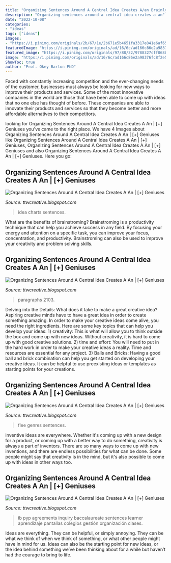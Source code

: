 ```yaml
---
title: "Organizing Sentences Around A Central Idea Creates A/an Brainly ~ Idea Charts Sentences"
description: "Organizing sentences around a central idea creates a an"
date: "2022-10-08"
categories:
- "ideas"
tags: ["ideas"]
images:
- "https://i.pinimg.com/originals/2b/67/1e/2b671e5b4651fa3317e841e6af65a9cb.jpg"
featuredImage: "https://i.pinimg.com/originals/ad/16/6c/ad166c86e2a98376fc8f2e57499d35ab.jpg"
featured_image: "https://i.pinimg.com/originals/97/88/32/9788327cff068b71eecce01fc21fd2c8.png"
image: "https://i.pinimg.com/originals/ad/16/6c/ad166c86e2a98376fc8f2e57499d35ab.jpg"
ShowToc: true
author: "Prof. Okey Barton PhD"
---
```



Faced with constantly increasing competition and the ever-changing needs of the customer, businesses must always be looking for new ways to improve their products and services. Some of the most innovative companies in the world are those that have been able to come up with ideas that no one else has thought of before. These companies are able to innovate their products and services so that they become better and more affordable alternatives to their competitors.

	

		
looking for Organizing Sentences Around A Central Idea Creates A An | [+] Geniuses you've came to the right place. We have 4 Images about Organizing Sentences Around A Central Idea Creates A An | [+] Geniuses like Organizing Sentences Around A Central Idea Creates A An | [+] Geniuses, Organizing Sentences Around A Central Idea Creates A An | [+] Geniuses and also Organizing Sentences Around A Central Idea Creates A An | [+] Geniuses. Here you go:
		
    
## Organizing Sentences Around A Central Idea Creates A An | [+] Geniuses

<img loading=lazy src="https://i.pinimg.com/originals/2b/67/1e/2b671e5b4651fa3317e841e6af65a9cb.jpg" onerror="this.onerror=null;this.src='https://tse4.mm.bing.net/th?id=OIP.asqirlqh7mIQC5jW0UfVfwHaFj&amp;pid=15.1';" alt="Organizing Sentences Around A Central Idea Creates A An | [+] Geniuses">

_Source: ttwcreative.blogspot.com_

>idea charts sentences. 

	

What are the benefits of brainstroming?
Brainstroming is a productivity technique that can help you achieve success in any field. By focusing your energy and attention on a specific task, you can improve your focus, concentration, and productivity. Brainstroming can also be used to improve your creativity and problem solving skills.

    
## Organizing Sentences Around A Central Idea Creates A An | [+] Geniuses

<img loading=lazy src="https://i.pinimg.com/originals/97/88/32/9788327cff068b71eecce01fc21fd2c8.png" onerror="this.onerror=null;this.src='https://tse3.mm.bing.net/th?id=OIP.tCcuo9VGpNjVeo3krVQfCAHaKf&amp;pid=15.1';" alt="Organizing Sentences Around A Central Idea Creates A An | [+] Geniuses">

_Source: ttwcreative.blogspot.com_

>paragraphs 2103. 

	

Delving into the Details: What does it take to make a great creative idea?
Aspiring creative minds have to have a great idea in order to create something amazing. In order to make your creative ideas come alive, you need the right ingredients. Here are some key topics that can help you develop your ideas: 1) creativity: This is what will allow you to think outside the box and come up with new ideas. Without creativity, it is hard to come up with good creative solutions. 2) time and effort: You will need to put in the hard work in order to make your creative ideas a reality. Time and resources are essential for any project. 3) Balls and Bricks: Having a good ball and brick combination can help you get started on developing your creative ideas. It can be helpful to use preexisting ideas or templates as starting points for your creations.

    
## Organizing Sentences Around A Central Idea Creates A An | [+] Geniuses

<img loading=lazy src="https://i.pinimg.com/originals/ad/16/6c/ad166c86e2a98376fc8f2e57499d35ab.jpg" onerror="this.onerror=null;this.src='https://tse2.mm.bing.net/th?id=OIP.xJAnyT7adE--btqTri8mawAAAA&amp;pid=15.1';" alt="Organizing Sentences Around A Central Idea Creates A An | [+] Geniuses">

_Source: ttwcreative.blogspot.com_

>flee genres sentences. 

	

inventive ideas are everywhere. Whether it's coming up with a new design for a product, or coming up with a better way to do something, creativity is always a part of inventors. There are so many ways to come up with new inventions, and there are endless possibilities for what can be done. Some people might say that creativity is in the mind, but it's also possible to come up with ideas in other ways too.

    
## Organizing Sentences Around A Central Idea Creates A An | [+] Geniuses

<img loading=lazy src="https://i.pinimg.com/originals/c5/52/14/c552145fdb9ce516eedb0a8839b08193.png" onerror="this.onerror=null;this.src='https://tse3.mm.bing.net/th?id=OIP.XAk5x1yGcoDQ7MZDXd8HhgHaJn&amp;pid=15.1';" alt="Organizing Sentences Around A Central Idea Creates A An | [+] Geniuses">

_Source: ttwcreative.blogspot.com_

>ib pyp agreements inquiry baccalaureate sentences learner aprendizaje pantallas colegios gestión organización clases. 

	

Ideas are everything. They can be helpful, or simply annoying. They can be what we think of when we think of something, or what other people might have in mind for us. Ideas can also be the starting point for new ideas, or the idea behind something we’ve been thinking about for a while but haven’t had the courage to bring to life.

